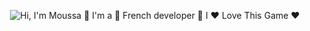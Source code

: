 

<p align="center">
  <img src="https://github.com/28121979/28121979/main/asset/github.gif" alt="Hi, I'm Moussa 👋 I'm a 🚀 French developer 🚀 I ❤️ Love This Game ❤️">
</p>

<!--

